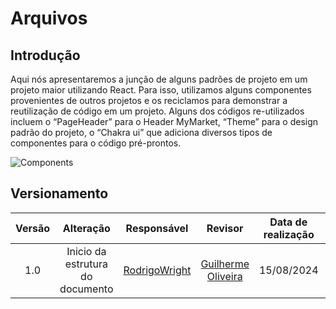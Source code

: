# Arquivos

## Introdução

Aqui nós apresentaremos a junção de alguns padrões de projeto em um projeto maior utilizando React. Para isso, utilizamos alguns componentes provenientes de outros projetos e os reciclamos para demonstrar a reutilização de código em um projeto. Alguns dos códigos re-utilizados incluem o “PageHeader” para o Header MyMarket, “Theme” para o design padrão do projeto, o “Chakra ui” que adiciona diversos tipos de componentes para o código pré-prontos.
 
![Components](https://github.com/user-attachments/assets/c8319937-a1eb-4299-9e5b-906b42ed1587)

## Versionamento

| Versão | Alteração |  Responsável  | Revisor | Data de realização | Data de revisão |
| :------: | :---: | :-----: | :----: | :----: | :-----: |
| 1.0    | Inicio da estrutura do documento | [RodrigoWright](https://github.com/RodrigoWright) | [Guilherme Oliveira](https://github.com/GG555-13) | 15/08/2024 | 15/08/2024 |
